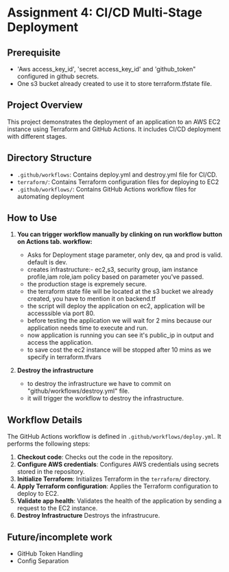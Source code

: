 # Assignment 4: CI/CD  Multi-Stage Deployment

## Prerequisite
* 'Aws access_key_id', 'secret access_key_id' and 'github_token" configured in github secrets.
* One s3 bucket already created to use it to store terraform.tfstate file.

## Project Overview
This project demonstrates the deployment of an application to an AWS EC2 instance using Terraform and GitHub Actions. It includes CI/CD deployment with different stages. 

## Directory Structure
* `.github/workflows`: Contains deploy.yml and destroy.yml file for CI/CD.
* `terraform/`: Contains Terraform configuration files for deploying to EC2
* `.github/workflows/`: Contains GitHub Actions workflow files for automating deployment

## How to Use
1. **You can trigger workflow manually by clinking on run workflow button on Actions tab.
  workflow:**
    - Asks for Deployment stage parameter, only dev, qa and prod is valid. default is dev.
    - creates infrastructure:- ec2,s3, security group, iam instance profile,iam role,iam policy based on parameter you've passed.
    - the production stage is  expremely secure.
    - the terraform state file will be located at the s3 bucket we already created, you have to mention it on backend.tf
    - the script will deploy the application on ec2, application will be accesssible via port 80.
    - before testing the application we will wait for 2 mins because our application needs time to execute and run.
    - now application is running you  can see it's public_ip in output and access the application.
    - to save cost the ec2 instance will be stopped after 10 mins as we specify in terraform.tfvars


3. **Destroy the infrastructure**
    - to destroy the infrastructure we have to commit on "github/workflows/destroy.yml" file.
    - it will trigger the workflow to destroy the infrastructure.


## Workflow Details
The GitHub Actions workflow is defined in `.github/workflows/deploy.yml`. It performs the following steps:

1. **Checkout code**: Checks out the code in the repository.
2. **Configure AWS credentials**: Configures AWS credentials using secrets stored in the repository.
3. **Initialize Terraform**: Initializes Terraform in the `terraform/` directory.
4. **Apply Terraform configuration**: Applies the Terraform configuration to deploy to EC2.
5. **Validate app health**: Validates the health of the application by sending a request to the EC2 instance.
6. **Destroy Infrastructure** Destroys the infrastrucure.

## Future/incomplete work
* GitHub Token Handling
* Config Separation
